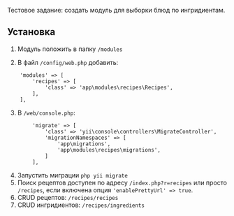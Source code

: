 Тестовое задание: создать модуль для выборки блюд по ингридиентам.

Установка
---
1) Модуль положить в папку `/modules`

2) В файл `/config/web.php` добавить:

```phpt /config/web.php
    'modules' => [
        'recipes' => [
            'class' => 'app\modules\recipes\Recipes',
        ],
    ],
```

3) В `/web/console.php`:

```phpt /web/console.php
        'migrate' => [
            'class' => 'yii\console\controllers\MigrateController',
            'migrationNamespaces' => [
                'app\migrations',
                'app\modules\recipes\migrations',
            ]
        ],
```

4) Запустить миграции `php yii migrate`
5) Поиск рецептов доступен по адресу `/index.php?r=recipes` или просто `/recipes`, если включена опция `'enablePrettyUrl' => true`.
6) CRUD рецептов: `/recipes/recipes`
7) CRUD ингридиентов: `/recipes/ingredients`

